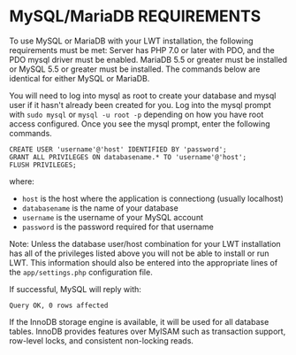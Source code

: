 # MySQL/MariaDB REQUIREMENTS

To use MySQL or MariaDB with your LWT installation, the following
requirements must be met: Server has PHP 7.0 or later with PDO, and the PDO
mysql driver must be enabled. MariaDB 5.5 or greater must be installed or
MySQL 5.5 or greater must be installed. The commands below are identical for
either MySQL or MariaDB.

You will need to log into mysql as root to create your database and
mysql user if it hasn't already been created for you. Log into the mysql prompt
with `sudo mysql` or `mysql -u root -p` depending on how you have root access
configured. Once you see the mysql prompt, enter the following commands.

```mysql
CREATE USER 'username'@'host' IDENTIFIED BY 'password';
GRANT ALL PRIVILEGES ON databasename.* TO 'username'@'host';
FLUSH PRIVILEGES;
```

where:
- `host` is the host where the application is connectiong (usually localhost)
- `databasename` is the name of your database
- `username` is the username of your MySQL account
- `password` is the password required for that username

Note: Unless the database user/host combination for your LWT installation
has all of the privileges listed above you will not be able to install or run 
LWT. This information should also be entered into the appropriate lines
of the `app/settings.php` configuration file.

If successful, MySQL will reply with:

```
Query OK, 0 rows affected
```

If the InnoDB storage engine is available, it will be used for all database
tables. InnoDB provides features over MyISAM such as transaction support,
row-level locks, and consistent non-locking reads.
